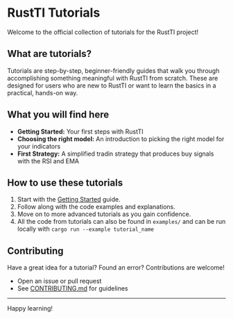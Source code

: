 # RustTI Tutorials

Welcome to the official collection of tutorials for the RustTI project!

## What are tutorials?

Tutorials are step-by-step, beginner-friendly guides that walk you through accomplishing something meaningful with RustTI from scratch. These are designed for users who are new to RustTI or want to learn the basics in a practical, hands-on way.

## What you will find here

- **Getting Started:** Your first steps with RustTI
- **Choosing the right model:** An introduction to picking the right model for your indicators
- **First Strategy:** A simplified tradin strategy that produces buy signals with the RSI and EMA

## How to use these tutorials

1. Start with the [Getting Started](./getting-started.md) guide.
2. Follow along with the code examples and explanations.
3. Move on to more advanced tutorials as you gain confidence.
4. All the code from tutorials can also be found in `examples/` and can be run locally with `cargo run --example tutorial_name`

## Contributing

Have a great idea for a tutorial? Found an error? Contributions are welcome!
- Open an issue or pull request
- See [CONTRIBUTING.md](./CONTRIBUTING.md) for guidelines

---

Happy learning!
